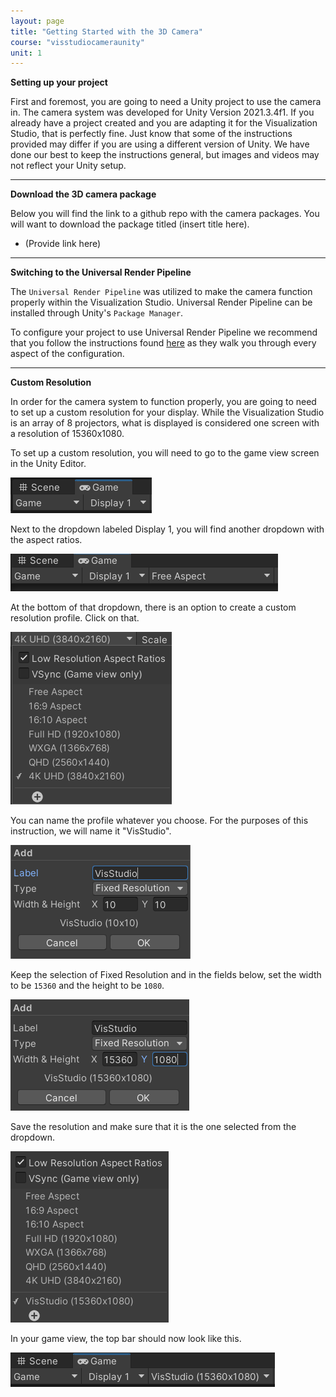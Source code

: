 ```yaml
---
layout: page
title: "Getting Started with the 3D Camera"
course: "visstudiocameraunity"
unit: 1
---
```


**Setting up your project**

First and foremost, you are going to need a Unity project to use the camera in. The camera system was developed for Unity Version 2021.3.4f1. If you already have a project created and you are adapting it for the Visualization Studio, that is perfectly fine. Just know that some of the instructions provided may differ if you are using a different version of Unity. We have done our best to keep the instructions general, but images and videos may not reflect your Unity setup.

---

**Download the 3D camera package**

Below you will find the link to a github repo with the camera packages. You will want to download the package titled (insert title here).

* (Provide link here)

---

**Switching to the Universal Render Pipeline**

The ```Universal Render Pipeline``` was utilized to make the camera function properly within the Visualization Studio. Universal Render Pipeline can be installed through Unity's ```Package Manager```.

To configure your project to use Universal Render Pipeline we recommend that you follow the instructions found [here](https://www.tomstephensondeveloper.co.uk/post/unity-universal-render-pipeline-urp-initial-setup) as they walk you through every aspect of the configuration.

---

**Custom Resolution**

In order for the camera system to function properly, you are going to need to set up a custom resolution for your display. While the Visualization Studio is an array of 8 projectors, what is displayed is considered one screen with a resolution of 15360x1080.

To set up a custom resolution, you will need to go to the game view screen in the Unity Editor.

![Switch to game view](images/gameview.png)

Next to the dropdown labeled Display 1, you will find another dropdown with the aspect ratios.

![Open aspect ratios](images/aspectratio.png)

At the bottom of that dropdown, there is an option to create a custom resolution profile. Click on that.

![Click to add custom aspect ratio](images/dropdown.png)

You can name the profile whatever you choose. For the purposes of this instruction, we will name it "VisStudio".

![Set name of custom aspect ratio](images/namevisstudio.png)

Keep the selection of Fixed Resolution and in the fields below, set the width to be ```15360``` and the height to be ```1080```.

![Set values of custom aspect ratio](images/setresolution.png)

Save the resolution and make sure that it is the one selected from the dropdown.

![Save custom aspect ratio](images/saved.png)

In your game view, the top bar should now look like this.

![Final result](images/finalaspectratio.png)